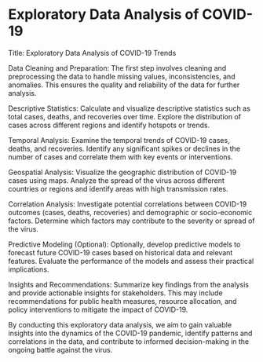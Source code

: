 # Exploratory Data Analysis of COVID-19

Title: Exploratory Data Analysis of COVID-19 Trends

Data Cleaning and Preparation: The first step involves cleaning and preprocessing the data to handle missing values, inconsistencies, and anomalies. This ensures the quality and reliability of the data for further analysis.

Descriptive Statistics: Calculate and visualize descriptive statistics such as total cases, deaths, and recoveries over time. Explore the distribution of cases across different regions and identify hotspots or trends.

Temporal Analysis: Examine the temporal trends of COVID-19 cases, deaths, and recoveries. Identify any significant spikes or declines in the number of cases and correlate them with key events or interventions.

Geospatial Analysis: Visualize the geographic distribution of COVID-19 cases using maps. Analyze the spread of the virus across different countries or regions and identify areas with high transmission rates.

Correlation Analysis: Investigate potential correlations between COVID-19 outcomes (cases, deaths, recoveries) and demographic or socio-economic factors. Determine which factors may contribute to the severity or spread of the virus.

Predictive Modeling (Optional): Optionally, develop predictive models to forecast future COVID-19 cases based on historical data and relevant features. Evaluate the performance of the models and assess their practical implications.

Insights and Recommendations: Summarize key findings from the analysis and provide actionable insights for stakeholders. This may include recommendations for public health measures, resource allocation, and policy interventions to mitigate the impact of COVID-19.

By conducting this exploratory data analysis, we aim to gain valuable insights into the dynamics of the COVID-19 pandemic, identify patterns and correlations in the data, and contribute to informed decision-making in the ongoing battle against the virus.
